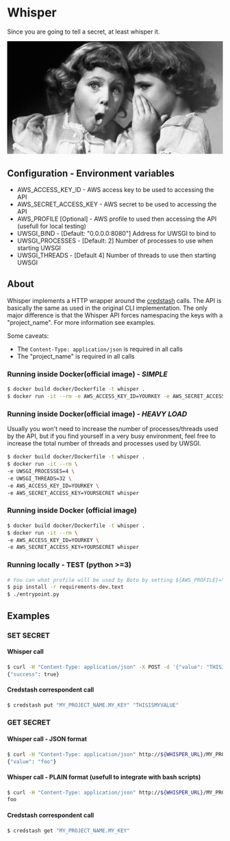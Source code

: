 # Whisper
Since you are going to tell a secret, at least whisper it.

![alt text](https://github.com/migueleliasweb/whisper/blob/master/whisper.jpg "Best logo evar!!!")

## Configuration - Environment variables

* AWS_ACCESS_KEY_ID  - AWS access key to be used to accessing the API
* AWS_SECRET_ACCESS_KEY - AWS secret to be used to accessing the API
* AWS_PROFILE [Optional] - AWS profile to used then accessing the API (usefull for local testing)
* UWSGI_BIND - [Default: "0.0.0.0:8080"] Address for UWSGI to bind to
* UWSGI_PROCESSES - [Default: 2] Number of processes to use when starting UWSGI
* UWSGI_THREADS - [Default 4] Number of threads to use then starting UWSGI

## About

Whisper implements a HTTP wrapper around the [credstash](https://github.com/fugue/credstash) calls. The API is basically the same as used in the original CLI implementation. The only major difference is that the Whisper API forces namespacing the keys with a "project_name". For more information see examples.

Some caveats:

* The `Content-Type: application/json` is required in all calls
* The "project_name" is required in all calls

### Running inside Docker(official image) - *SIMPLE*

```bash
$ docker build docker/Dockerfile -t whisper .
$ docker run -it --rm -e AWS_ACCESS_KEY_ID=YOURKEY -e AWS_SECRET_ACCESS_KEY=YOURSECRET whisper
```

### Running inside Docker(official image) - *HEAVY LOAD*

Usually you won't need to increase the number of processes/threads used by the API, but
if you find yourself in a very busy environment, feel free to increase the total number
of threads and processes used by UWSGI.

```bash
$ docker build docker/Dockerfile -t whisper .
$ docker run -it --rm \
-e UWSGI_PROCESSES=4 \
-e UWSGI_THREADS=32 \
-e AWS_ACCESS_KEY_ID=YOURKEY \
-e AWS_SECRET_ACCESS_KEY=YOURSECRET whisper
```

### Running inside Docker (official image)

```bash
$ docker build docker/Dockerfile -t whisper .
$ docker run -it --rm \
-e AWS_ACCESS_KEY_ID=YOURKEY \
-e AWS_SECRET_ACCESS_KEY=YOURSECRET whisper
```

### Running locally - TEST (python >=3)

```bash
# You can what profile will be used by Boto by setting ${AWS_PROFILE}="your_profile"
$ pip install -r requirements-dev.text
$ ./entrypoint.py
```

## Examples

### SET SECRET

#### Whisper call
```bash
$ curl -H "Content-Type: application/json" -X POST -d '{"value": "THISISMYVALUE"}' http://${WHISPER_URL}/MY_PROJECT_NAME/MY_KEY
{"success": true}
```

#### Credstash correspondent call
```bash
$ credstash put "MY_PROJECT_NAME.MY_KEY" "THISISMYVALUE"
```

### GET SECRET

#### Whisper call - JSON format
```bash
$ curl -H "Content-Type: application/json" http://${WHISPER_URL}/MY_PROJECT_NAME/MY_KEY
{"value": "foo"}
```

#### Whisper call - PLAIN format (usefull to integrate with bash scripts)
```bash
$ curl -H "Content-Type: application/json" http://${WHISPER_URL}/MY_PROJECT_NAME/MY_KEY?format=plain
foo
```

#### Credstash correspondent call
```bash
$ credstash get "MY_PROJECT_NAME.MY_KEY"
```
